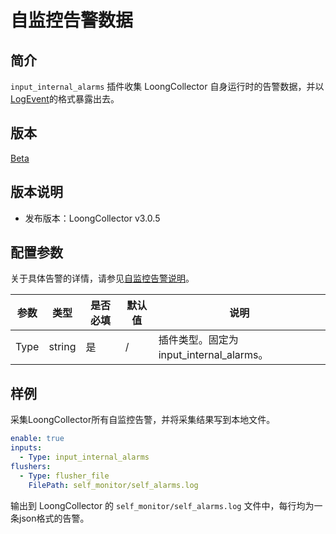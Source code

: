 # 自监控告警数据

## 简介

`input_internal_alarms` 插件收集 LoongCollector 自身运行时的告警数据，并以[LogEvent](../../../developer-guide/data-model-cpp.md)的格式暴露出去。

## 版本

[Beta](../../stability-level.md)

## 版本说明

* 发布版本：LoongCollector v3.0.5

## 配置参数

关于具体告警的详情，请参见[自监控告警说明](../../../developer-guide/self-monitor/alarms/internal-alarms-description.md)。

|  **参数**  |  **类型**  |  **是否必填**  |  **默认值**  |  **说明**  |
| --- | --- | --- | --- | --- |
|  Type  |  string  |  是  |  /  |  插件类型。固定为input\_internal\_alarms。  |

## 样例

采集LoongCollector所有自监控告警，并将采集结果写到本地文件。

``` yaml
enable: true
inputs:
  - Type: input_internal_alarms
flushers:
  - Type: flusher_file
    FilePath: self_monitor/self_alarms.log
```

输出到 LoongCollector 的 `self_monitor/self_alarms.log` 文件中，每行均为一条json格式的告警。
